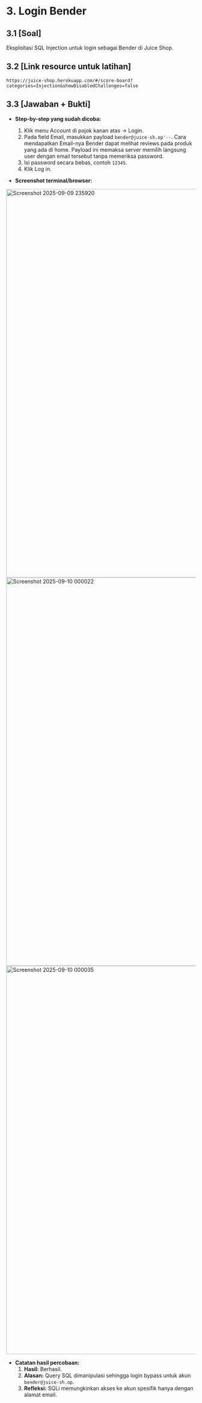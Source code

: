 # **3. Login Bender**

## **3.1 [Soal]**
Eksploitasi SQL Injection untuk login sebagai Bender di Juice Shop.

## **3.2 [Link resource untuk latihan]**
`https://juice-shop.herokuapp.com/#/score-board?categories=Injection&showDisabledChallenges=false`

## **3.3 [Jawaban + Bukti]**
- **Step-by-step yang sudah dicoba:**
    1. Klik menu Account di pojok kanan atas → Login.
    2. Pada field Email, masukkan payload `bender@juice-sh.op'--`. Cara mendapatkan Email-nya Bender dapat melihat reviews pada produk yang ada di home. Payload ini memaksa server memilih langsung user dengan email tersebut tanpa memeriksa password.
    3. Isi password secara bebas, contoh `12345`.
    4. Klik Log in.

- **Screenshot terminal/browser:**
<img width="1920" height="1032" alt="Screenshot 2025-09-09 235920" src="https://github.com/user-attachments/assets/7005bb65-9a24-4c7f-9c40-6ae492734b45" />
<img width="1920" height="1032" alt="Screenshot 2025-09-10 000022" src="https://github.com/user-attachments/assets/1eb763bb-c653-4329-a43f-685da63dc3b5" />
<img width="1920" height="1032" alt="Screenshot 2025-09-10 000035" src="https://github.com/user-attachments/assets/7fdd895f-c3ab-4182-94b8-c9b5b47e00c9" />

- **Catatan hasil percobaan:**
    1. **Hasil:** Berhasil.
    2. **Alasan:** Query SQL dimanipulasi sehingga login bypass untuk akun `bender@juice-sh.op`.
    3. **Refleksi:** SQLi memungkinkan akses ke akun spesifik hanya dengan alamat email.
